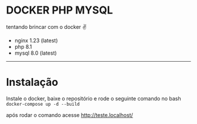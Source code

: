 # DOCKER PHP MYSQL
tentando brincar com o docker ✌

- nginx 1.23 (latest)
- php 8.1
- mysql 8.0 (latest)
---
# Instalação
Instale o docker, baixe o repositório e rode o seguinte comando no bash
```docker-compose up -d --build```

após rodar o comando acesse http://teste.localhost/